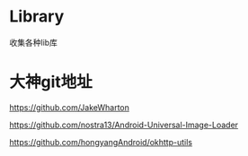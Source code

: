 # Library
收集各种lib库
# 大神git地址
  https://github.com/JakeWharton
  
  https://github.com/nostra13/Android-Universal-Image-Loader
  
  https://github.com/hongyangAndroid/okhttp-utils
